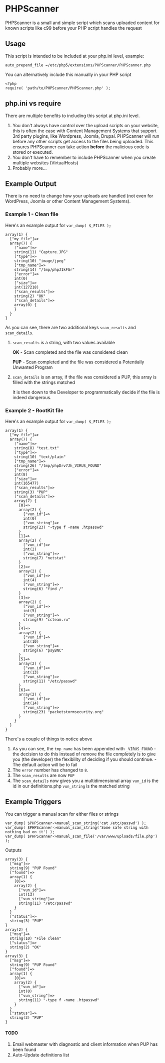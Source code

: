 # PHPScanner
PHPScanner is a small and simple script which scans uploaded content for known scripts like c99 before your PHP script handles the request

## Usage
This script is intended to be included at your php.ini level, example:
```
auto_prepend_file =/etc/php5/extensions/PHPScanner/PHPScanner.php
```

You can alternatively include this manually in your PHP script
```
<?php
require( 'path/to/PHPScanner/PHPScanner.php' );
```

## php.ini vs require
There are multiple benefits to including this script at php.ini level.

1. You don't always have control over the upload scripts on your website, this is often the case with Content Management Systems that support 3rd party plugins, like Wordpress, Joomla, Drupal. PHPScanner will run before any other scripts get access to the files being uploaded. This ensures PHPScanner can take action **before** the malicious code is stored or executed.
2. You don't have to remember to include PHPScanner when you create multiple websites (VirtualHosts)
3. Probably more...



## Example Output
There is no need to change how your uploads are handled (not even for WordPress, Joomla or other Content Management Systems).


### Example 1 - Clean file
Here's an example output for `var_dump( $_FILES );`

```
array(1) {
  ["my_file"]=>
  array(7) {
    ["name"]=>
    string(11) "Capture.JPG"
    ["type"]=>
    string(10) "image/jpeg"
    ["tmp_name"]=>
    string(14) "/tmp/phpJ1kFGr"
    ["error"]=>
    int(0)
    ["size"]=>
    int(127218)
    ["scan_results"]=>
    string(2) "OK"
    ["scan_details"]=>
    array(0) {
    }
  }
}
```

As you can see, there are two additional keys `scan_results` and `scan_details`.

1. `scan_results` is a string, with two values available

   **OK** - Scan completed and the file was considered clean
   
   **PUP** - Scan completed and the file was considered a Potentially Unwanted Program
   
2. `scan_details` is an array, if the file was considered a PUP, this array is filled with the strings matched
   
   It is then down to the Developer to programmatically decide if the file is indeed dangerous.
   

### Example 2 - RootKit file
Here's an example output for `var_dump( $_FILES );`

```
array(1) {
  ["my_file"]=>
  array(7) {
    ["name"]=>
    string(8) "test.txt"
    ["type"]=>
    string(10) "text/plain"
    ["tmp_name"]=>
    string(26) "/tmp/phpDrv7Jh_VIRUS_FOUND"
    ["error"]=>
    int(8)
    ["size"]=>
    int(165477)
    ["scan_results"]=>
    string(3) "PUP"
    ["scan_details"]=>
    array(7) {
      [0]=>
      array(2) {
        ["vun_id"]=>
        int(0)
        ["vun_string"]=>
        string(23) "-type f -name .htpasswd"
      }
      [1]=>
      array(2) {
        ["vun_id"]=>
        int(2)
        ["vun_string"]=>
        string(7) "netstat"
      }
      [2]=>
      array(2) {
        ["vun_id"]=>
        int(4)
        ["vun_string"]=>
        string(6) "find /"
      }
      [3]=>
      array(2) {
        ["vun_id"]=>
        int(5)
        ["vun_string"]=>
        string(9) "ccteam.ru"
      }
      [4]=>
      array(2) {
        ["vun_id"]=>
        int(10)
        ["vun_string"]=>
        string(6) "psyBNC"
      }
      [5]=>
      array(2) {
        ["vun_id"]=>
        int(13)
        ["vun_string"]=>
        string(11) "/etc/passwd"
      }
      [6]=>
      array(2) {
        ["vun_id"]=>
        int(14)
        ["vun_string"]=>
        string(23) "packetstormsecurity.org"
      }
    }
  }
}
```

There's a couple of things to notice above

1. As you can see, the `tmp_name` has been appended with `_VIRUS_FOUND` - the decision to do this instead of remove the file completely is to give you (the developer) the flexibility of deciding if you should continue. - The default action will be to fail
2. The `error` number has changed to `8`.
3. The `scan_results` are now `PUP`
4. The `scan_details` now gives you a multidimensional array
    `vun_id` is the id in our definitions.php
    `vun_string` is the matched string
    

## Example Triggers

You can trigger a manual scan for either files or strings

```
var_dump( $PHPScanner->manual_scan_string('cat /etc/passwd') );
var_dump( $PHPScanner->manual_scan_string('Some safe string with nothing bad on it') );
var_dump( $PHPScanner->manual_scan_file('/var/www/uploads/file.php') );
```

Outputs
```
array(3) {
  ["msg"]=>
  string(9) "PUP Found"
  ["found"]=>
  array(1) {
    [0]=>
    array(2) {
      ["vun_id"]=>
      int(13)
      ["vun_string"]=>
      string(11) "/etc/passwd"
    }
  }
  ["status"]=>
  string(3) "PUP"
}
array(2) {
  ["msg"]=>
  string(10) "File clean"
  ["status"]=>
  string(2) "OK"
}
array(3) {
  ["msg"]=>
  string(9) "PUP Found"
  ["found"]=>
  array(1) {
    [0]=>
    array(2) {
      ["vun_id"]=>
      int(0)
      ["vun_string"]=>
      string(11) "-type f -name .htpasswd"
    }
  }
  ["status"]=>
  string(3) "PUP"
}
```
    
#### TODO

1. Email webmaster with diagnostic and client information when PUP has been found
2. Auto-Update definitions list